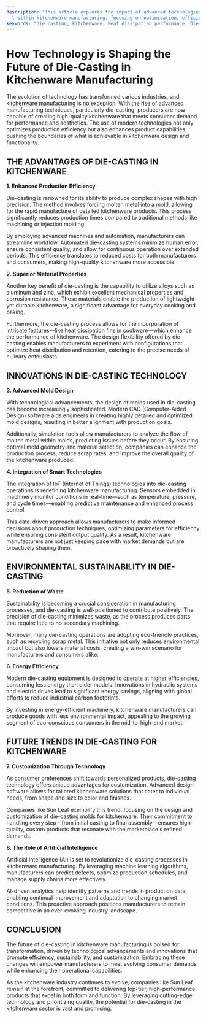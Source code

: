 ```yaml
---
description: "This article explores the impact of advanced technologies in die-casting processes\
  \ within kitchenware manufacturing, focusing on optimization, efficiency, and materials."
keywords: "die casting, kitchenware, Heat dissipation performance, Die-cast aluminum"
---
```

# How Technology is Shaping the Future of Die-Casting in Kitchenware Manufacturing

The evolution of technology has transformed various industries, and kitchenware manufacturing is no exception. With the rise of advanced manufacturing techniques, particularly die-casting, producers are now capable of creating high-quality kitchenware that meets consumer demand for performance and aesthetics. The use of modern technologies not only optimizes production efficiency but also enhances product capabilities, pushing the boundaries of what is achievable in kitchenware design and functionality.

## THE ADVANTAGES OF DIE-CASTING IN KITCHENWARE

**1. Enhanced Production Efficiency**

Die-casting is renowned for its ability to produce complex shapes with high precision. The method involves forcing molten metal into a mold, allowing for the rapid manufacture of detailed kitchenware products. This process significantly reduces production times compared to traditional methods like machining or injection molding. 

By employing advanced machines and automation, manufacturers can streamline workflow. Automated die-casting systems minimize human error, ensure consistent quality, and allow for continuous operation over extended periods. This efficiency translates to reduced costs for both manufacturers and consumers, making high-quality kitchenware more accessible.

**2. Superior Material Properties**

Another key benefit of die-casting is the capability to utilize alloys such as aluminum and zinc, which exhibit excellent mechanical properties and corrosion resistance. These materials enable the production of lightweight yet durable kitchenware, a significant advantage for everyday cooking and baking.

Furthermore, the die-casting process allows for the incorporation of intricate features—like heat dissipation fins in cookware—which enhance the performance of kitchenware. The design flexibility offered by die-casting enables manufacturers to experiment with configurations that optimize heat distribution and retention, catering to the precise needs of culinary enthusiasts.

## INNOVATIONS IN DIE-CASTING TECHNOLOGY

**3. Advanced Mold Design**

With technological advancements, the design of molds used in die-casting has become increasingly sophisticated. Modern CAD (Computer-Aided Design) software aids engineers in creating highly detailed and optimized mold designs, resulting in better alignment with production goals. 

Additionally, simulation tools allow manufacturers to analyze the flow of molten metal within molds, predicting issues before they occur. By ensuring optimal mold geometry and material selection, companies can enhance the production process, reduce scrap rates, and improve the overall quality of the kitchenware produced.

**4. Integration of Smart Technologies**

The integration of IoT (Internet of Things) technologies into die-casting operations is redefining kitchenware manufacturing. Sensors embedded in machinery monitor conditions in real-time—such as temperature, pressure, and cycle times—enabling predictive maintenance and enhanced process control.

This data-driven approach allows manufacturers to make informed decisions about production techniques, optimizing parameters for efficiency while ensuring consistent output quality. As a result, kitchenware manufacturers are not just keeping pace with market demands but are proactively shaping them.

## ENVIRONMENTAL SUSTAINABILITY IN DIE-CASTING

**5. Reduction of Waste**

Sustainability is becoming a crucial consideration in manufacturing processes, and die-casting is well-positioned to contribute positively. The precision of die-casting minimizes waste, as the process produces parts that require little to no secondary machining. 

Moreover, many die-casting operations are adopting eco-friendly practices, such as recycling scrap metal. This initiative not only reduces environmental impact but also lowers material costs, creating a win-win scenario for manufacturers and consumers alike. 

**6. Energy Efficiency**

Modern die-casting equipment is designed to operate at higher efficiencies, consuming less energy than older models. Innovations in hydraulic systems and electric drives lead to significant energy savings, aligning with global efforts to reduce industrial carbon footprints. 

By investing in energy-efficient machinery, kitchenware manufacturers can produce goods with less environmental impact, appealing to the growing segment of eco-conscious consumers in the mid-to-high-end market.

## FUTURE TRENDS IN DIE-CASTING FOR KITCHENWARE

**7. Customization Through Technology**

As consumer preferences shift towards personalized products, die-casting technology offers unique advantages for customization. Advanced design software allows for tailored kitchenware solutions that cater to individual needs, from shape and size to color and finishes.

Companies like Sun Leaf exemplify this trend, focusing on the design and customization of die-casting molds for kitchenware. Their commitment to handling every step—from initial casting to final assembly—ensures high-quality, custom products that resonate with the marketplace's refined demands.

**8. The Role of Artificial Intelligence**

Artificial Intelligence (AI) is set to revolutionize die-casting processes in kitchenware manufacturing. By leveraging machine learning algorithms, manufacturers can predict defects, optimize production schedules, and manage supply chains more effectively. 

AI-driven analytics help identify patterns and trends in production data, enabling continual improvement and adaptation to changing market conditions. This proactive approach positions manufacturers to remain competitive in an ever-evolving industry landscape.

## CONCLUSION

The future of die-casting in kitchenware manufacturing is poised for transformation, driven by technological advancements and innovations that promote efficiency, sustainability, and customization. Embracing these changes will empower manufacturers to meet evolving consumer demands while enhancing their operational capabilities.

As the kitchenware industry continues to evolve, companies like Sun Leaf remain at the forefront, committed to delivering top-tier, high-performance products that excel in both form and function. By leveraging cutting-edge technology and prioritizing quality, the potential for die-casting in the kitchenware sector is vast and promising.
